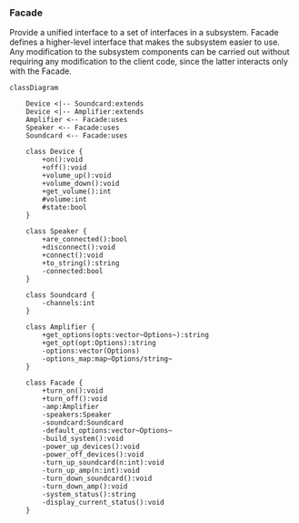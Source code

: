 ### Facade

Provide a unified interface to a set of interfaces in a subsystem. Facade defines a higher-level interface that makes the subsystem easier to use. Any modification to the subsystem components can be carried out without requiring any modification to the client code, since the latter interacts only with the Facade.

```mermaid
classDiagram
	
	Device <|-- Soundcard:extends
	Device <|-- Amplifier:extends
	Amplifier <-- Facade:uses
	Speaker <-- Facade:uses
	Soundcard <-- Facade:uses
	
	class Device {
		+on():void
		+off():void
		+volume_up():void
		+volume_down():void
		+get_volume():int
		#volume:int
		#state:bool
	}
	
	class Speaker {
		+are_connected():bool
		+disconnect():void
		+connect():void
		+to_string():string
		-connected:bool
	}
	
	class Soundcard {
		-channels:int
	}
	
	class Amplifier {
		+get_options(opts:vector~Options~):string
		+get_opt(opt:Options):string
		-options:vector(Options)
		-options_map:map~Options/string~
	}
	
	class Facade {
		+turn_on():void
		+turn_off():void
		-amp:Amplifier
		-speakers:Speaker
		-soundcard:Soundcard
		-default_options:vector~Options~
		-build_system():void
		-power_up_devices():void
		-power_off_devices():void
		-turn_up_soundcard(n:int):void
		-turn_up_amp(n:int):void
		-turn_down_soundcard():void
		-turn_down_amp():void
		-system_status():string
		-display_current_status():void
	}
	
```

